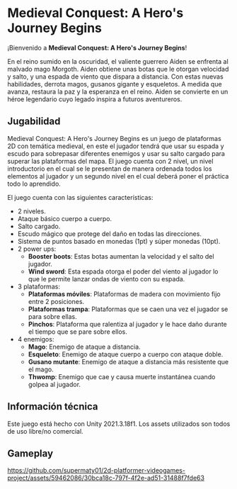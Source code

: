 # Medieval Conquest: A Hero's Journey Begins

¡Bienvenido a **Medieval Conquest: A Hero's Journey Begins**!

En el reino sumido en la oscuridad, el valiente guerrero Aiden se enfrenta al malvado mago Morgoth. Aiden obtiene unas botas que le otorgan velocidad y salto, y una espada de viento que dispara a distancia. Con estas nuevas habilidades, derrota magos, gusanos gigante y esqueletos. A medida que avanza, restaura la paz y la esperanza en el reino. Aiden se convierte en un héroe legendario cuyo legado inspira a futuros aventureros.

## Jugabilidad
Medieval Conquest: A Hero's Journey Begins es un juego de plataformas 2D con temática medieval, en este el jugador tendrá que usar su espada y escudo para sobrepasar diferentes enemigos y usar su salto cargado para superar las plataformas del mapa. El juego cuenta con 2 nivel, un nivel introductorio en el cual se le presentan de manera ordenada todos los elementos al jugador y un segundo nivel en el cual deberá poner el práctica todo lo aprendido.

El juego cuenta con las siguientes características:

 - 2 niveles.
 -  Ataque básico cuerpo a cuerpo.
 - Salto cargado.
 - Escudo mágico que protege del daño en todas las direcciones.
 - Sistema de puntos basado en monedas (1pt) y súper monedas (10pt).
 - 2 power ups:
	 - **Booster boots**: Estas botas aumentan la velocidad y el salto del jugador.
	 - **Wind sword**: Esta espada otorga el poder del viento al jugador lo que le permite lanzar ondas de viento con su espada.
 - 3 plataformas:
	 - **Plataformas móviles**: Plataformas de madera con movimiento fijo entre 2 posiciones.
	 - **Plataformas trampa**: Plataformas que se caen una vez el jugador se para sobre ellas.
	 - **Pinchos**: Plataforma que ralentiza al jugador y le hace daño durante el tiempo que se pare sobre ellos.
 - 4 enemigos:
	 - **Mago**: Enemigo de ataque a distancia.
	 - **Esqueleto**:  Enemigo de ataque cuerpo a cuerpo con ataque doble.
	 - **Gusano mutante**: Enemigo de ataque a distancia más resistente que el mago.
	 - **Thwomp**: Enemigo que cae y causa muerte instantánea cuando golpea al jugador. 
 
## Información técnica

Este juego está hecho con Unity 2021.3.18f1. Los assets utilizados son todos de uso libre/no comercial.

## Gameplay

https://github.com/supermaty01/2d-platformer-videogames-project/assets/59462086/30bca18c-797f-4f2e-ad51-31488f7fde63
